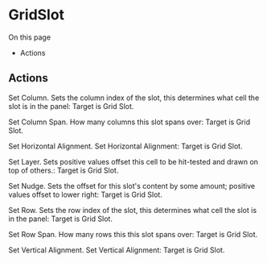 # GridSlot

On this page 

  * Actions





## Actions

Set Column. Sets the column index of the slot, this determines what cell the slot is in the panel: Target is Grid Slot.

Set Column Span. How many columns this slot spans over: Target is Grid Slot.

Set Horizontal Alignment. Set Horizontal Alignment: Target is Grid Slot.

Set Layer. Sets positive values offset this cell to be hit-tested and drawn on top of others.: Target is Grid Slot.

Set Nudge. Sets the offset for this slot's content by some amount; positive values offset to lower right: Target is Grid Slot.

Set Row. Sets the row index of the slot, this determines what cell the slot is in the panel: Target is Grid Slot.

Set Row Span. How many rows this this slot spans over: Target is Grid Slot.

Set Vertical Alignment. Set Vertical Alignment: Target is Grid Slot.

